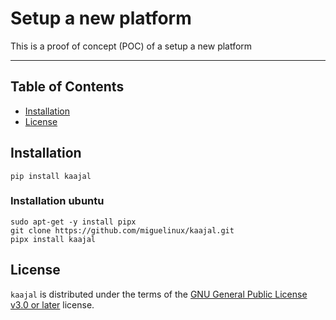 # Setup a new platform

This is a proof of concept (POC) of a setup a new platform

-----

## Table of Contents

- [Installation](#installation)
- [License](#license)

## Installation

```console
pip install kaajal
```

### Installation ubuntu

```console
sudo apt-get -y install pipx
git clone https://github.com/miguelinux/kaajal.git
pipx install kaajal
```

## License

`kaajal` is distributed under the terms of the
[GNU General Public License v3.0 or later](https://spdx.org/licenses/GPL-3.0-or-later.html) license.
